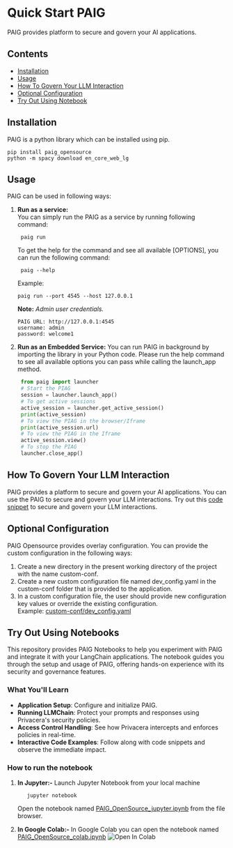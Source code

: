 # Quick Start PAIG
PAIG provides platform to secure and govern your AI applications.

## Contents
- [Installation](#Installation)
- [Usage](#usage)
- [How To Govern Your LLM Interaction](SNIPPET_USING_PLUGIN.md)
- [Optional Configuration](#configuration)
- [Try Out Using Notebook](#notebooks)


## Installation <a name="Installation"></a>
PAIG is a python library which can be installed using pip.

```shell
pip install paig_opensource
python -m spacy download en_core_web_lg
```

## Usage <a name="usage"></a>
PAIG  can be used in following ways:
1. **Run as a service:** 
   <br>You can simply run the PAIG as a service by running following command:
    
   ```shell
    paig run
    ```
   
    To get the help for the command and see all available [OPTIONS], you can run the following command:
    
   ```shell
    paig --help
    ```
   
    Example:
    ```shell
    paig run --port 4545 --host 127.0.0.1
    ```
   
    **Note:** *Admin user credentials.*

   ```shell
   PAIG URL: http://127.0.0.1:4545
   username: admin
   password: welcome1
   ```
   
2. **Run as an Embedded Service:** You can run PAIG in background by importing the library in your Python code. 
Please run the help command to see all available options you can pass while calling the launch_app method.
    
   ```python
    from paig import launcher
    # Start the PIAG
    session = launcher.launch_app()
    # To get active sessions
    active_session = launcher.get_active_session()
    print(active_session)
    # To view the PIAG in the browser/Iframe
    print(active_session.url)
    # To view the PIAG in the Iframe
    active_session.view()
    # To stop the PIAG
    launcher.close_app()
    ```

## How To Govern Your LLM Interaction <a name="govern-your-llm"></a>
PAIG provides a platform to secure and govern your AI applications. You can use the PAIG to secure and govern your LLM interactions.
Try out this [code snippet](SNIPPET_USING_PLUGIN.md) to secure and govern your LLM interactions.

## Optional Configuration <a name="configuration"></a>
PAIG Opensource provides overlay configuration. You can provide the custom configuration in the following ways:
1. Create a new directory in the present working directory of the project with the name custom-conf.
2. Create a new custom configuration file named dev_config.yaml in the custom-conf folder that is provided to the application.
3. In a custom configuration file, the user should provide new configuration key values or override the existing configuration.
<br>Example: [custom-conf/dev_config.yaml](../backend/paig/conf/default_config.yaml)

## Try Out Using Notebooks <a name="configuration"></a>
This repository provides PAIG Notebooks to help you experiment with PAIG and integrate it with your LangChain applications. The notebook guides you through the setup and usage of PAIG, offering hands-on experience with its security and governance features.

### What You'll Learn

- **Application Setup**: Configure and initialize PAIG.
- **Running LLMChain**: Protect your prompts and responses using Privacera's security policies.
- **Access Control Handling**: See how Privacera intercepts and enforces policies in real-time.
- **Interactive Code Examples**: Follow along with code snippets and observe the immediate impact.

### How to run the notebook
1. **In Jupyter:-** Launch Jupyter Notebook from your local machine
   ```shell
      jupyter notebook
   ```
   Open the notebook named [PAIG_OpenSource_jupyter.ipynb](../notebooks/PAIG_OpenSource_jupyter.ipynb) from the file browser.

2. **In Google Colab:-** In Google Colab you can open the notebook named
[PAIG_OpenSource_colab.ipynb](../notebooks/PAIG_OpenSource_colab.ipynb)
   <img src="https://colab.research.google.com/assets/colab-badge.svg" alt="Open In Colab"/>
   </a>

